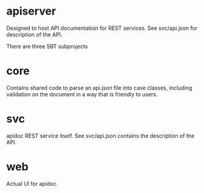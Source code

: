 apiserver
=========

Designed to host API documentation for REST services. See svc/api.json for
description of the API.

There are three SBT subprojects

core
====

Contains shared code to parse an api.json file into case classes,
including validation on the document in a way that is friendly to
users.

svc
===
apidoc REST service itself. See svc/api.json contains the description
of the API.

web
===
Actual UI for apidoc.
